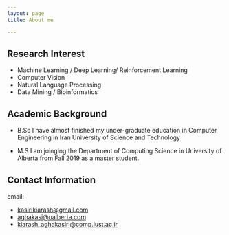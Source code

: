 ```yaml
---
layout: page
title: About me

---
```


## Research Interest
* Machine Learning / Deep Learning/ Reinforcement Learning
* Computer Vision
* Natural Language Processing
* Data Mining / Bioinformatics

## Academic Background
* B.Sc
  I have almost finished my under-graduate education in Computer Engineering in Iran University of Science and Technology
  
* M.S
  I am joinging the Department of Computing Science in University of Alberta from Fall 2019 as a master student.
  
## Contact Information

email: 
 * [kasirikiarash@gmail.com](kasirikiarash@gmail.com)
 * [aghakasi@ualberta.com](aghakasi@ualberta.com)
 * [kiarash_aghakasiri@comp.iust.ac.ir](kiarash_aghakasiri@comp.iust.ac.ir)



